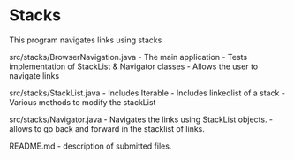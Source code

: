 # Stacks
This program navigates links using stacks


src/stacks/BrowserNavigation.java
    - The main application
    - Tests implementation of StackList & Navigator classes
    - Allows the user to navigate links

src/stacks/StackList.java
    - Includes Iterable
    - Includes linkedlist of a stack
    - Various methods to modify the stackList


src/stacks/Navigator.java
    - Navigates the links using StackList objects.
    - allows to go back and forward in the stacklist of links.


README.md
    - description of submitted files.

